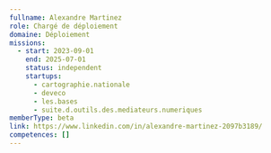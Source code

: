 ```yaml
---
fullname: Alexandre Martinez
role: Chargé de déploiement
domaine: Déploiement
missions:
  - start: 2023-09-01
    end: 2025-07-01
    status: independent
    startups:
      - cartographie.nationale
      - deveco
      - les.bases
      - suite.d.outils.des.mediateurs.numeriques
memberType: beta
link: https://www.linkedin.com/in/alexandre-martinez-2097b3189/
competences: []
---
```

